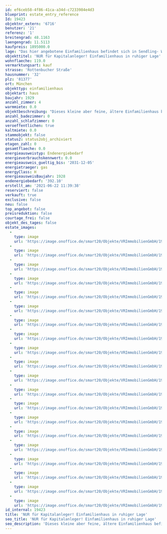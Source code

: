 ```yaml
---
id: ef6ceb58-4f86-41ca-a34d-c7233984e4d3
blueprint: estate_entry_reference
Id: 19423
objektnr_extern: '6716'
benutzer: '21'
referenz: '1'
breitengrad: 48.1163
laengengrad: 11.5113
kaufpreis: 1895000.0
lage: "Das hier angebotene Einfamilienhaus befindet sich in Sendling- Westpark, im Südwesten Münchens und liegt in absolut ruhiger Lage in der Nähe des Westparks und des Waldfriedhofs. \r\n\r\nDer Westpark hat neben Freiluftkinos, Cafés am Wasser sowie weitläufigen Grünflächen viel zu bieten und gehört nicht umsonst zu den beliebtesten Erholungsgebieten in München. Es existiert beste Infrastruktur in harmonisch gewachsenem Umfeld mit allen Geschäften des täglichen Bedarfs, Ärzten, Schulen, etc. Sendling- Westpark bietet neben diversen Bildungseinrichtungen, auch einen attraktiven Freizeitwert durch das nahe gelegene Voralpengebiet und die zahlreichen Gaststätten und Biergärten. \r\n\r\nDer Stadtkern der Metropole München mit zahlreichen Sehenswürdigkeiten wie dem Marienplatz, dem Englischen Garten, Schloss Nymphenburg, der Frauenkirche und vielem mehr ist in nur wenigen Minuten per Auto oder öffentlichen Verkehrsmitteln erreichbar: In ca. 5 Minuten ist man an der U-Bahn-Station (U6 Westpark). Dort liegt auch die Bushaltestelle \"Westpark\". Die Verkehrsanbindung per Auto ist ebenso ideal: Der Mittlere Ring, die BAB´s Lindau, Garmisch oder Salzburg sind nur wenige Autominuten entfernt. Somit ist der Weg in die City und die attraktiven Freizeit- und Erholungsgebiete des Voralpenlandes rund um den Starnberger See und Ammersee nicht weit."
objekttitel: 'NUR für Kapitalanleger! Einfamilienhaus in ruhiger Lage'
wohnflaeche: 119.0
vermarktungsart: kauf
strasse: 'Rottenbucher Straße'
hausnummer: '32'
plz: '81377'
ort: München
objekttyp: einfamilienhaus
objektart: haus
baujahr: 1929
anzahl_zimmer: 4
warmmiete: 0.0
objektbeschreibung: "Dieses kleine aber feine, ältere Einfamilienhaus befindet sich in sonniger Stadtlage von München Sendling-Westpark. Anzumerken ist die ruhige Umgebung, die u.a. durch eine Einbahnstraße mit Tempo 30 gegeben ist.\r\n\r\nDas ursprünglich ca. 1929 erbaute Haus, wurde im Jahr 1982 umfassend saniert. Das Haus ist voll unterkellert. Die Wohnfläche beträgt ca. 119 m² Wohnfläche, verteilt auf Erd- und Dachgeschoss. Bauzeitbedingt weist der Keller nur eine Raumhöhe von ca. 2,00 m auf. Holzfenster und -türen ebenfalls aus dem Jahr 1982, teilweise mit Rollläden. \r\n\r\nFerner wurden der Garten und die Außenanlagen mit Teich wunderbar angelegt. Das lang gezogene Gartengrundstück führt zu einem sonnigen Freisitz. Es bestehen verschiedene Möglichkeiten den herrlichen Garten zu genießen: Auf der großen Ostterrasse oder dem Freisitz auf der Ostseite im Garten. Hier lässt sich bis in die Abendstunden die Sonne genießen. Das ganze Anwesen befindet sich in einem zwar nicht mehr neuen aber sehr gepflegten Zustand und ist von außen wenig einsehbar. Die Garage grenzt das Grundstück nach Norden ab.\r\n\r\nRaumeinteilung: \r\nKG: Heizraum und Hauswirtschaftsraum, Kellerraum 1 und Kellerraum 2\r\nEG: Küche, Esszimmer, Wohnzimmer, Gäste-WC, Flur \r\nDG: Flur, Schlafzimmer, Kinderzimmer, Bad mit Wanne, Waschbecken, WC und Fenster.\r\n\r\nBodenbeläge: Echtholz - Fischgrät - Parkett. \r\n \r\nDas Haus wird über eine Gaszentralheizung beheizt - Standardkessel (Bj.1996). Eine Fußbodenheizung ist in der Diele sowie in der Küche vorhanden.\r\n\r\nDerzeit ist das Objekt vom Eigentümer bewohnt, der als Mieter die nächsten Jahre im Haus bleiben möchte. Kapitalanleger finden hier ein gepflegtes Objekt mit einem großzügigen Garten, vermietet mit einem Mietertrag von netto 3.200,00 € monatlich bzw. 38.400,00 € p. a.\r\n\r\nEine Eigennutzung ist somit kurzfristig nicht möglich und erst nach einseitiger Beendigung des Mietverhältnisses durch den Eigentümer - dann Mieter - möglich (Zeithorizont: ca. 5 bis 10 Jahre)."
anzahl_badezimmer: 0
anzahl_schlafzimmer: 0
veroeffentlichen: true
kaltmiete: 0.0
stammobjekt: false
status2: status2obj_archiviert
etagen_zahl: 0
gesamtflaeche: 0.0
energieausweistyp: Endenergiebedarf
energieverbrauchskennwert: 0.0
energieausweis_gueltig_bis: '2031-12-05'
energietraeger: gas
energyClass: H
energieausweisBaujahr: 1928
endenergiebedarf: '392.10'
erstellt_am: '2021-06-22 11:39:38'
reserviert: false
verkauft: true
exclusive: false
neu: false
top_angebot: false
preisreduktion: false
courtage_frei: false
objekt_des_tages: false
estate_images:
  -
    type: image
    url: 'https://image.onoffice.de/smart20/Objekte/VRImmobilienGmbH/19423/c86c28e7-8b2a-45d0-9833-21ebf6e5be42.jpg'
  -
    type: image
    url: 'https://image.onoffice.de/smart20/Objekte/VRImmobilienGmbH/19423/ed5a6833-4515-43f8-8ea4-22dbd9522c1e.jpg'
  -
    type: image
    url: 'https://image.onoffice.de/smart20/Objekte/VRImmobilienGmbH/19423/0e3fbe71-1db3-4660-9714-d83fbb04e17a.jpg'
  -
    type: image
    url: 'https://image.onoffice.de/smart20/Objekte/VRImmobilienGmbH/19423/74e505ac-aa81-4d05-ae89-969eb7648317.jpg'
  -
    type: image
    url: 'https://image.onoffice.de/smart20/Objekte/VRImmobilienGmbH/19423/a5f97df1-9176-4b36-ac51-a7eaa3f74f9b.jpg'
  -
    type: image
    url: 'https://image.onoffice.de/smart20/Objekte/VRImmobilienGmbH/19423/255b38b7-5170-4939-a09f-271282dd528b.jpg'
  -
    type: image
    url: 'https://image.onoffice.de/smart20/Objekte/VRImmobilienGmbH/19423/dcabf72e-9eb8-48f7-8b7c-b847ae6136fc.jpg'
  -
    type: image
    url: 'https://image.onoffice.de/smart20/Objekte/VRImmobilienGmbH/19423/5795ae45-50b6-41db-9a7c-21b1259f0b7f.jpg'
  -
    type: image
    url: 'https://image.onoffice.de/smart20/Objekte/VRImmobilienGmbH/19423/88ec8cc8-a1bc-4b92-a711-b0be736653d3.jpg'
  -
    type: image
    url: 'https://image.onoffice.de/smart20/Objekte/VRImmobilienGmbH/19423/111ce00d-dfcd-4249-8bc5-3c555f86fda5.jpg'
  -
    type: image
    url: 'https://image.onoffice.de/smart20/Objekte/VRImmobilienGmbH/19423/cf867bab-d413-46ef-9291-31489620f9a9.jpg'
  -
    type: image
    url: 'https://image.onoffice.de/smart20/Objekte/VRImmobilienGmbH/19423/875365fe-e4dd-4253-9d33-84fd49799bda.jpg'
  -
    type: image
    url: 'https://image.onoffice.de/smart20/Objekte/VRImmobilienGmbH/19423/7d157560-4b6f-4b36-8ba5-a2b5cdd644ad.jpg'
  -
    type: image
    url: 'https://image.onoffice.de/smart20/Objekte/VRImmobilienGmbH/19423/292e5c43-e2b2-4b83-b92b-0264727d3960.jpg'
  -
    type: image
    url: 'https://image.onoffice.de/smart20/Objekte/VRImmobilienGmbH/19423/9707abf3-de8a-4776-be0e-6c757a826c5b.jpg'
  -
    type: image
    url: 'https://image.onoffice.de/smart20/Objekte/VRImmobilienGmbH/19423/9b191498-dce2-43f3-a879-2ab685cabcf0.jpg'
  -
    type: image
    url: 'https://image.onoffice.de/smart20/Objekte/VRImmobilienGmbH/19423/32616ae5-cb75-45bd-9da0-083cd3c9c974.jpg'
  -
    type: image
    url: 'https://image.onoffice.de/smart20/Objekte/VRImmobilienGmbH/19423/2715330b-7bd4-45b3-8e18-b68a434194e2.jpg'
  -
    type: image
    url: 'https://image.onoffice.de/smart20/Objekte/VRImmobilienGmbH/19423/1cd725f8-2526-40da-b69e-c86a9d828b55.jpg'
  -
    type: image
    url: 'https://image.onoffice.de/smart20/Objekte/VRImmobilienGmbH/19423/9c056ca7-51bb-4b80-9b2c-a1dbaf853605.jpg'
id_internal: 19423
title: 'NUR für Kapitalanleger! Einfamilienhaus in ruhiger Lage'
seo_title: 'NUR für Kapitalanleger! Einfamilienhaus in ruhiger Lage'
seo_description: 'Dieses kleine aber feine, ältere Einfamilienhaus befindet sich in sonniger Stadtlage von München Sendling-Westpark. Anzumerken ist die ruhige Umgebung, die u.'
---
```

